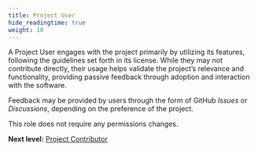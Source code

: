 ```yaml
---
title: Project User
hide_readingtime: true
weight: 10
---
```


A Project User engages with the project primarily by utilizing its features, following the guidelines set forth in its license. While they may not contribute directly, their usage helps validate the project’s relevance and functionality, providing passive feedback through adoption and interaction with the software.

Feedback may be provided by users through the form of GitHub _Issues_ or _Discussions_, depending on the preference of the project.

This role does not require any permissions changes.

**Next level:** [Project Contributor](./contributor.md)